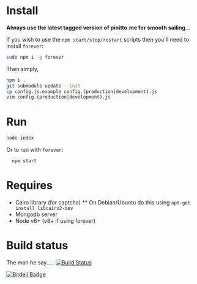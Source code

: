 # Install

__Always use the latest tagged version of pinitto.me for smooth sailing...__

If you wish to use the ```npm start/stop/restart``` scripts then you'll need to install ```forever```:

```bash
sudo npm i -g forever
```

Then simply, 

```bash
npm i .
git submodule update --init
cp config.js.example config.(production|development).js
vim config.(production|development).js
```

# Run

```bash
node index
```

Or to run with ```forever```:

```bash
  npm start 
```

# Requires

* Cairo library (for captcha)
** On Debian/Ubuntu do this using `apt-get install libcairo2-dev`
* Mongodb server
* Node v6+  (v8+ if using forever)

# Build status

The man he say..... [![Build Status](https://secure.travis-ci.org/pinittome/pinitto.me.png)](http://travis-ci.org/pinittome/pinitto.me)


[![Bitdeli Badge](https://d2weczhvl823v0.cloudfront.net/pinittome/pinitto.me/trend.png)](https://bitdeli.com/free "Bitdeli Badge")

